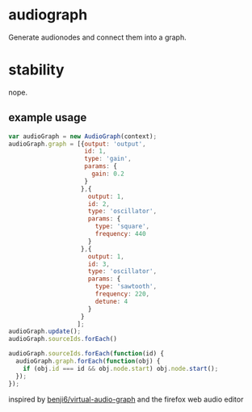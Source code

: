 # audiograph

Generate audionodes and connect them into a graph.

# stability
nope.

## example usage

``` javascript
var audioGraph = new AudioGraph(context);
audioGraph.graph = [{output: 'output',
                     id: 1,
                     type: 'gain',
                     params: {
                       gain: 0.2
                     }
                    },{
                      output: 1,
                      id: 2,
                      type: 'oscillator',
                      params: {
                        type: 'square',
                        frequency: 440
                      }
                    },{
                      output: 1,
                      id: 3,
                      type: 'oscillator',
                      params: {
                        type: 'sawtooth',
                        frequency: 220,
                        detune: 4
                      }
                    }
                   ];
audioGraph.update();
audioGraph.sourceIds.forEach()

audioGraph.sourceIds.forEach(function(id) {
  audioGraph.graph.forEach(function(obj) {
    if (obj.id === id && obj.node.start) obj.node.start();
  });
});
```

inspired by [benji6/virtual-audio-graph](https://github.com/benji6/virtual-audio-graph) and the firefox web audio editor
